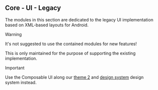## Core - UI - Legacy

The modules in this section are dedicated to the legacy UI implementation based on XML-based layouts for Android.

> [!WARNING]
> It's not suggested to use the contained modules for new features!
>
> This is only maintained for the purpose of supporting the existing implementation.

> [!IMPORTANT]
> Use the Composable UI along our [theme 2](../compose/theme2) and [design system](../compose/designsystem) design system instead.
